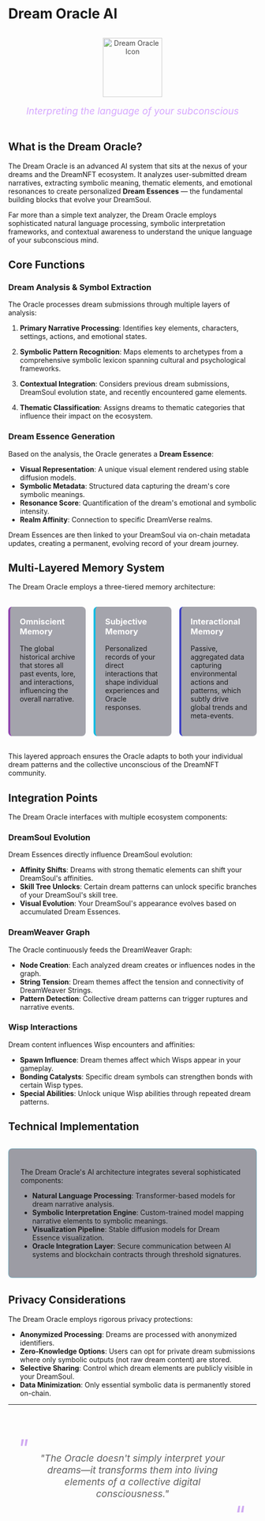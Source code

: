 # Dream Oracle AI

<div class="oracle-header">
<img src="../assets/oracle-icon.svg" alt="Dream Oracle Icon" class="oracle-icon">
<p class="oracle-tagline">Interpreting the language of your subconscious</p>
</div>

## What is the Dream Oracle?

The Dream Oracle is an advanced AI system that sits at the nexus of your dreams and the DreamNFT ecosystem. It analyzes user-submitted dream narratives, extracting symbolic meaning, thematic elements, and emotional resonances to create personalized **Dream Essences** — the fundamental building blocks that evolve your DreamSoul.

Far more than a simple text analyzer, the Dream Oracle employs sophisticated natural language processing, symbolic interpretation frameworks, and contextual awareness to understand the unique language of your subconscious mind.

## Core Functions

### Dream Analysis & Symbol Extraction

The Oracle processes dream submissions through multiple layers of analysis:

1. **Primary Narrative Processing**: Identifies key elements, characters, settings, actions, and emotional states.

2. **Symbolic Pattern Recognition**: Maps elements to archetypes from a comprehensive symbolic lexicon spanning cultural and psychological frameworks.

3. **Contextual Integration**: Considers previous dream submissions, DreamSoul evolution state, and recently encountered game elements.

4. **Thematic Classification**: Assigns dreams to thematic categories that influence their impact on the ecosystem.

### Dream Essence Generation

Based on the analysis, the Oracle generates a **Dream Essence**:

- **Visual Representation**: A unique visual element rendered using stable diffusion models.
- **Symbolic Metadata**: Structured data capturing the dream's core symbolic meanings.
- **Resonance Score**: Quantification of the dream's emotional and symbolic intensity.
- **Realm Affinity**: Connection to specific DreamVerse realms.

Dream Essences are then linked to your DreamSoul via on-chain metadata updates, creating a permanent, evolving record of your dream journey.

## Multi-Layered Memory System

The Dream Oracle employs a three-tiered memory architecture:

<div class="memory-system">
<div class="memory-tier">
<h3>Omniscient Memory</h3>
<p>The global historical archive that stores all past events, lore, and interactions, influencing the overall narrative.</p>
</div>

<div class="memory-tier">
<h3>Subjective Memory</h3>
<p>Personalized records of your direct interactions that shape individual experiences and Oracle responses.</p>
</div>

<div class="memory-tier">
<h3>Interactional Memory</h3>
<p>Passive, aggregated data capturing environmental actions and patterns, which subtly drive global trends and meta-events.</p>
</div>
</div>

This layered approach ensures the Oracle adapts to both your individual dream patterns and the collective unconscious of the DreamNFT community.

## Integration Points

The Dream Oracle interfaces with multiple ecosystem components:

### DreamSoul Evolution

Dream Essences directly influence DreamSoul evolution:

- **Affinity Shifts**: Dreams with strong thematic elements can shift your DreamSoul's affinities.
- **Skill Tree Unlocks**: Certain dream patterns can unlock specific branches of your DreamSoul's skill tree.
- **Visual Evolution**: Your DreamSoul's appearance evolves based on accumulated Dream Essences.

### DreamWeaver Graph

The Oracle continuously feeds the DreamWeaver Graph:

- **Node Creation**: Each analyzed dream creates or influences nodes in the graph.
- **String Tension**: Dream themes affect the tension and connectivity of DreamWeaver Strings.
- **Pattern Detection**: Collective dream patterns can trigger ruptures and narrative events.

### Wisp Interactions

Dream content influences Wisp encounters and affinities:

- **Spawn Influence**: Dream themes affect which Wisps appear in your gameplay.
- **Bonding Catalysts**: Specific dream symbols can strengthen bonds with certain Wisp types.
- **Special Abilities**: Unlock unique Wisp abilities through repeated dream patterns.

## Technical Implementation

<div class="tech-details">

The Dream Oracle's AI architecture integrates several sophisticated components:

- **Natural Language Processing**: Transformer-based models for dream narrative analysis.
- **Symbolic Interpretation Engine**: Custom-trained model mapping narrative elements to symbolic meanings.
- **Visualization Pipeline**: Stable diffusion models for Dream Essence visualization.
- **Oracle Integration Layer**: Secure communication between AI systems and blockchain contracts through threshold signatures.

</div>

## Privacy Considerations

The Dream Oracle employs rigorous privacy protections:

- **Anonymized Processing**: Dreams are processed with anonymized identifiers.
- **Zero-Knowledge Options**: Users can opt for private dream submissions where only symbolic outputs (not raw dream content) are stored.
- **Selective Sharing**: Control which dream elements are publicly visible in your DreamSoul.
- **Data Minimization**: Only essential symbolic data is permanently stored on-chain.

---

<div class="quote-section">
<blockquote>
"The Oracle doesn't simply interpret your dreams—it transforms them into living elements of a collective digital consciousness."
</blockquote>
</div>

<style>
.oracle-header {
  text-align: center;
  margin: 2rem 0 3rem;
}

.oracle-icon {
  width: 120px;
  height: 120px;
  opacity: 0.8;
}

.oracle-tagline {
  font-size: 1.2rem;
  font-style: italic;
  margin-top: 1rem;
  color: #d6a8ff;
}

.memory-system {
  display: flex;
  flex-direction: column;
  gap: 1rem;
  margin: 2rem 0;
}

.memory-tier {
  padding: 1.2rem;
  border-radius: 8px;
  background: rgba(30, 30, 50, 0.4);
  border-left: 4px solid;
}

.memory-tier:nth-child(1) {
  border-color: #8e44ad;
}

.memory-tier:nth-child(2) {
  border-color: #0abde3;
}

.memory-tier:nth-child(3) {
  border-color: #3c40c6;
}

.memory-tier h3 {
  margin-top: 0;
  color: white;
}

.tech-details {
  background: rgba(10, 10, 30, 0.4);
  border-radius: 8px;
  padding: 1.5rem;
  margin: 2rem 0;
  border: 1px solid rgba(10, 189, 227, 0.3);
}

.quote-section {
  margin: 4rem 0 2rem;
  text-align: center;
}

.quote-section blockquote {
  font-size: 1.2rem;
  font-style: italic;
  border-left: none;
  position: relative;
  padding: 2rem;
  max-width: 80%;
  margin: 0 auto;
}

.quote-section blockquote:before,
.quote-section blockquote:after {
  content: '"';
  font-size: 3rem;
  color: rgba(138, 43, 226, 0.4);
  position: absolute;
  line-height: 1;
}

.quote-section blockquote:before {
  top: 0;
  left: 0;
}

.quote-section blockquote:after {
  bottom: 0;
  right: 0;
  transform: rotate(180deg);
}

@media (min-width: 768px) {
  .memory-system {
    flex-direction: row;
  }
  
  .memory-tier {
    flex: 1;
  }
}
</style> 